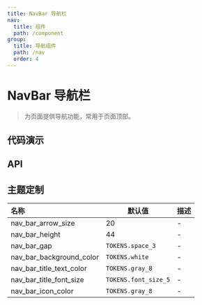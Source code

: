 ```yaml
---
title: NavBar 导航栏
nav:
  title: 组件
  path: /component
group:
  title: 导航组件
  path: /nav
  order: 4
---
```


# NavBar 导航栏

> 为页面提供导航功能，常用于页面顶部。

## 代码演示

<code src="./__fixtures__/basic.tsx"></code>

## API

<API hideTitle src="./nav-bar.tsx"></API>

## 主题定制

| 名称                     | 默认值               | 描述 |
| :----------------------- | -------------------- | ---- |
| nav_bar_arrow_size       | 20                   | -    |
| nav_bar_height           | 44                   | -    |
| nav_bar_gap              | `TOKENS.space_3`     | -    |
| nav_bar_background_color | `TOKENS.white`       | -    |
| nav_bar_title_text_color | `TOKENS.gray_8`      | -    |
| nav_bar_title_font_size  | `TOKENS.font_size_5` | -    |
| nav_bar_icon_color       | `TOKENS.gray_8`      | -    |
